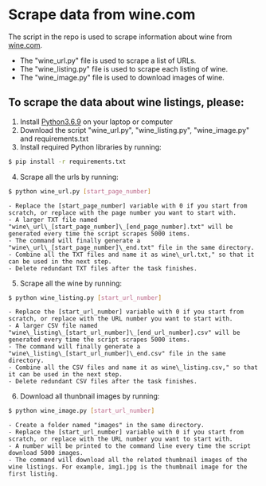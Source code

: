 # Scrape data from wine.com

The script in the repo is used to scrape information about wine from [wine.com](https://www.wine.com/).

- The "wine\_url.py" file is used to scrape a list of URLs.
- The "wine\_listing.py" file is used to scrape each listing of wine.
- The "wine\_image.py" file is used to download images of wine.

## To scrape the data about wine listings, please:
1. Install [Python3.6.9](https://www.python.org/downloads/) on your laptop or computer
2. Download the script "wine\_url.py", "wine\_listing.py", "wine\_image.py" and requirements.txt
3. Install required Python libraries by running:
```sh
$ pip install -r requirements.txt
```
4. Scrape all the urls by running:
```sh
$ python wine_url.py [start_page_number]
```

	- Replace the [start_page_number] variable with 0 if you start from scratch, or replace with the page number you want to start with. 
	- A larger TXT file named "wine\_url\_[start_page_number]\_[end_page_number].txt" will be generated every time the script scrapes 5000 items. 
	- The command will finally generate a "wine\_url\_[start_page_number]\_end.txt" file in the same directory.
	- Combine all the TXT files and name it as wine\_url.txt," so that it can be used in the next step.
	- Delete redundant TXT files after the task finishes.

5. Scrape all the wine by running:
```sh
$ python wine_listing.py [start_url_number]
```

	- Replace the [start_url_number] variable with 0 if you start from scratch, or replace with the URL number you want to start with. 
	- A larger CSV file named "wine\_listing\_[start_url_number]\_[end_url_number].csv" will be generated every time the script scrapes 5000 items. 
	- The command will finally generate a "wine\_listing\_[start_url_number]\_end.csv" file in the same directory.
	- Combine all the CSV files and name it as wine\_listing.csv," so that it can be used in the next step.
	- Delete redundant CSV files after the task finishes.

6. Download all thunbnail images by running:
```sh
$ python wine_image.py [start_url_number]
```

	- Create a folder named "images" in the same directory.
	- Replace the [start_url_number] variable with 0 if you start from scratch, or replace with the URL number you want to start with.
	- A number will be printed to the command line every time the script download 5000 images. 
	- The command will download all the related thumbnail images of the wine listings. For example, img1.jpg is the thumbnail image for the first listing.
